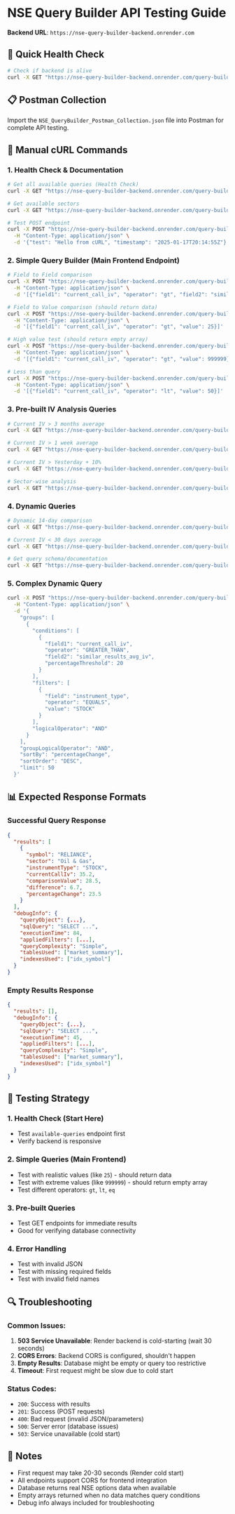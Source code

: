 # NSE Query Builder API Testing Guide

**Backend URL**: `https://nse-query-builder-backend.onrender.com`

## 🚀 Quick Health Check

```bash
# Check if backend is alive
curl -X GET "https://nse-query-builder-backend.onrender.com/query-builder/available-queries"
```

## 📋 **Postman Collection**

Import the `NSE_QueryBuilder_Postman_Collection.json` file into Postman for complete API testing.

## 🔧 **Manual cURL Commands**

### 1. Health Check & Documentation

```bash
# Get all available queries (Health Check)
curl -X GET "https://nse-query-builder-backend.onrender.com/query-builder/available-queries"

# Get available sectors
curl -X GET "https://nse-query-builder-backend.onrender.com/query-builder/available-sectors"

# Test POST endpoint
curl -X POST "https://nse-query-builder-backend.onrender.com/query-builder/test" \
  -H "Content-Type: application/json" \
  -d '{"test": "Hello from cURL", "timestamp": "2025-01-17T20:14:55Z"}'
```

### 2. Simple Query Builder (Main Frontend Endpoint)

```bash
# Field to Field comparison
curl -X POST "https://nse-query-builder-backend.onrender.com/query-builder/execute" \
  -H "Content-Type: application/json" \
  -d '[{"field1": "current_call_iv", "operator": "gt", "field2": "similar_results_avg_iv"}]'

# Field to Value comparison (should return data)
curl -X POST "https://nse-query-builder-backend.onrender.com/query-builder/execute" \
  -H "Content-Type: application/json" \
  -d '[{"field1": "current_call_iv", "operator": "gt", "value": 25}]'

# High value test (should return empty array)
curl -X POST "https://nse-query-builder-backend.onrender.com/query-builder/execute" \
  -H "Content-Type: application/json" \
  -d '[{"field1": "current_call_iv", "operator": "gt", "value": 999999}]'

# Less than query
curl -X POST "https://nse-query-builder-backend.onrender.com/query-builder/execute" \
  -H "Content-Type: application/json" \
  -d '[{"field1": "current_call_iv", "operator": "lt", "value": 50}]'
```

### 3. Pre-built IV Analysis Queries

```bash
# Current IV > 3 months average
curl -X GET "https://nse-query-builder-backend.onrender.com/query-builder/current-iv-gt-3months"

# Current IV > 1 week average  
curl -X GET "https://nse-query-builder-backend.onrender.com/query-builder/current-iv-gt-1week"

# Current IV > Yesterday + 10%
curl -X GET "https://nse-query-builder-backend.onrender.com/query-builder/current-iv-gt-yesterday-10percent"

# Sector-wise analysis
curl -X GET "https://nse-query-builder-backend.onrender.com/query-builder/sector-wise-iv?sectors=Banking,IT%20Services,Oil%20%26%20Gas"
```

### 4. Dynamic Queries

```bash
# Dynamic 14-day comparison
curl -X GET "https://nse-query-builder-backend.onrender.com/query-builder/dynamic-iv-comparison/14?operator=gt"

# Current IV < 30 days average
curl -X GET "https://nse-query-builder-backend.onrender.com/query-builder/current-iv-lt-30days"

# Get query schema/documentation
curl -X GET "https://nse-query-builder-backend.onrender.com/query-builder/dynamic/schema"
```

### 5. Complex Dynamic Query

```bash
curl -X POST "https://nse-query-builder-backend.onrender.com/query-builder/dynamic/execute" \
  -H "Content-Type: application/json" \
  -d '{
    "groups": [
      {
        "conditions": [
          {
            "field1": "current_call_iv",
            "operator": "GREATER_THAN", 
            "field2": "similar_results_avg_iv",
            "percentageThreshold": 20
          }
        ],
        "filters": [
          {
            "field": "instrument_type",
            "operator": "EQUALS",
            "value": "STOCK"
          }
        ],
        "logicalOperator": "AND"
      }
    ],
    "groupLogicalOperator": "AND",
    "sortBy": "percentageChange",
    "sortOrder": "DESC",
    "limit": 50
  }'
```

## 📊 **Expected Response Formats**

### Successful Query Response
```json
{
  "results": [
    {
      "symbol": "RELIANCE",
      "sector": "Oil & Gas", 
      "instrumentType": "STOCK",
      "currentCallIv": 35.2,
      "comparisonValue": 28.5,
      "difference": 6.7,
      "percentageChange": 23.5
    }
  ],
  "debugInfo": {
    "queryObject": {...},
    "sqlQuery": "SELECT ...",
    "executionTime": 84,
    "appliedFilters": [...],
    "queryComplexity": "Simple",
    "tablesUsed": ["market_summary"],
    "indexesUsed": ["idx_symbol"]
  }
}
```

### Empty Results Response
```json
{
  "results": [],
  "debugInfo": {
    "queryObject": {...},
    "sqlQuery": "SELECT ...",
    "executionTime": 45,
    "appliedFilters": [...],
    "queryComplexity": "Simple",
    "tablesUsed": ["market_summary"], 
    "indexesUsed": ["idx_symbol"]
  }
}
```

## 🧪 **Testing Strategy**

### 1. **Health Check** (Start Here)
- Test `available-queries` endpoint first
- Verify backend is responsive

### 2. **Simple Queries** (Main Frontend)
- Test with realistic values (like `25`) - should return data
- Test with extreme values (like `999999`) - should return empty array
- Test different operators: `gt`, `lt`, `eq`

### 3. **Pre-built Queries** 
- Test GET endpoints for immediate results
- Good for verifying database connectivity

### 4. **Error Handling**
- Test with invalid JSON
- Test with missing required fields
- Test with invalid field names

## 🔍 **Troubleshooting**

### Common Issues:
1. **503 Service Unavailable**: Render backend is cold-starting (wait 30 seconds)
2. **CORS Errors**: Backend CORS is configured, shouldn't happen
3. **Empty Results**: Database might be empty or query too restrictive
4. **Timeout**: First request might be slow due to cold start

### Status Codes:
- `200`: Success with results
- `201`: Success (POST requests)
- `400`: Bad request (invalid JSON/parameters)
- `500`: Server error (database issues)
- `503`: Service unavailable (cold start)

## 📝 **Notes**

- First request may take 20-30 seconds (Render cold start)
- All endpoints support CORS for frontend integration
- Database returns real NSE options data when available
- Empty arrays returned when no data matches query conditions
- Debug info always included for troubleshooting